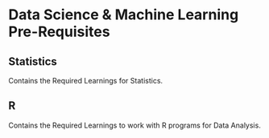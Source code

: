 # Data Science & Machine Learning Pre-Requisites

## Statistics
Contains the Required Learnings for Statistics.

## R
Contains the Required Learnings to work with R programs for Data Analysis.
